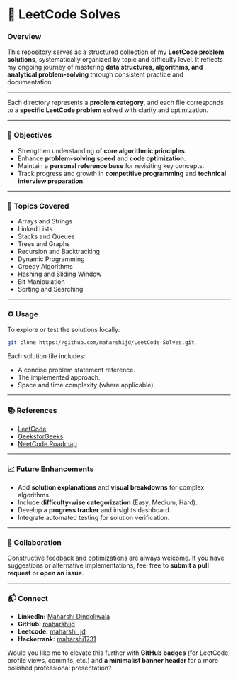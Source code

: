 # 📘 LeetCode Solves

### **Overview**

This repository serves as a structured collection of my **LeetCode problem solutions**, systematically organized by topic and difficulty level.
It reflects my ongoing journey of mastering **data structures, algorithms, and analytical problem-solving** through consistent practice and documentation.

---

Each directory represents a **problem category**, and each file corresponds to a **specific LeetCode problem** solved with clarity and optimization.

---

### **🎯 Objectives**

* Strengthen understanding of **core algorithmic principles**.
* Enhance **problem-solving speed** and **code optimization**.
* Maintain a **personal reference base** for revisiting key concepts.
* Track progress and growth in **competitive programming** and **technical interview preparation**.

---

### **🧩 Topics Covered**

* Arrays and Strings
* Linked Lists
* Stacks and Queues
* Trees and Graphs
* Recursion and Backtracking
* Dynamic Programming
* Greedy Algorithms
* Hashing and Sliding Window
* Bit Manipulation
* Sorting and Searching

---

### **⚙️ Usage**

To explore or test the solutions locally:

```bash
git clone https://github.com/maharshijd/LeetCode-Solves.git
```

Each solution file includes:

* A concise problem statement reference.
* The implemented approach.
* Space and time complexity (where applicable).

---

### **📚 References**

* [LeetCode](https://leetcode.com/)
* [GeeksforGeeks](https://www.geeksforgeeks.org/)
* [NeetCode Roadmap](https://neetcode.io/)

---

### **📈 Future Enhancements**

* Add **solution explanations** and **visual breakdowns** for complex algorithms.
* Include **difficulty-wise categorization** (Easy, Medium, Hard).
* Develop a **progress tracker** and insights dashboard.
* Integrate automated testing for solution verification.

---

### **🤝 Collaboration**

Constructive feedback and optimizations are always welcome.
If you have suggestions or alternative implementations, feel free to **submit a pull request** or **open an issue**.

---

### **📬 Connect**

* **LinkedIn:** [Maharshi Dindoliwala](https://www.linkedin.com/in/maharshi-jd)
* **GitHub:** [maharshijd](https://github.com/maharshijd)
* **Leetcode:** [maharshi_jd](https://leetcode.com/u/maharshi_jd/)
* **Hackerrank:** [maharshi1731](https://www.hackerrank.com/profile/maharshi1731)


Would you like me to elevate this further with **GitHub badges** (for LeetCode, profile views, commits, etc.) and **a minimalist banner header** for a more polished professional presentation?
